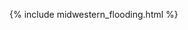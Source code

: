 <!-- <html>
<head>
   <script src="https://code.jquery.com/jquery-1.11.3.min.js"></script>
   <script>
      $(function() {
         $("#includeHtml").load("_includes/midwestern_flooding.html");
      });
   </script>
</head>
<body>
   <h2>Include an interactive HTML graph from Figshare in this HTML using <i>JQuery load</i></h2>
   <div id="includeHtml"></div>
</body>
</html> -->


{% include midwestern_flooding.html %}
